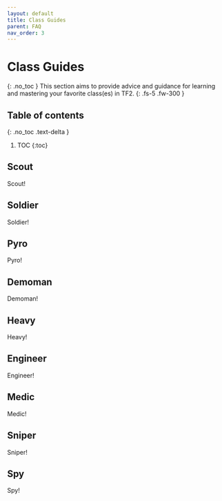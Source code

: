 ```yaml
---
layout: default
title: Class Guides
parent: FAQ
nav_order: 3
---
```

# Class Guides
{: .no_toc }
This section aims to provide advice and guidance for learning and mastering your favorite class(es) in TF2.
{: .fs-5 .fw-300 }

## Table of contents
{: .no_toc .text-delta }

1. TOC
{:toc}

## Scout
Scout!

## Soldier
Soldier!

## Pyro
Pyro!

## Demoman
Demoman!

## Heavy
Heavy!

## Engineer
Engineer!

## Medic
Medic!

## Sniper
Sniper!

## Spy
Spy!